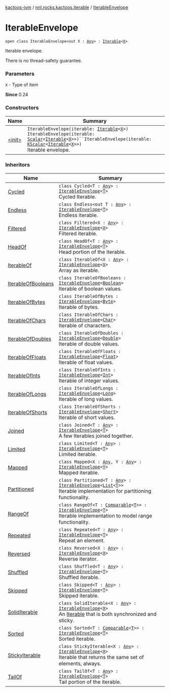 [kactoos-jvm](../../index.md) / [nnl.rocks.kactoos.iterable](../index.md) / [IterableEnvelope](./index.md)

# IterableEnvelope

`open class IterableEnvelope<out X : `[`Any`](https://kotlinlang.org/api/latest/jvm/stdlib/kotlin/-any/index.html)`> : `[`Iterable`](https://kotlinlang.org/api/latest/jvm/stdlib/kotlin.collections/-iterable/index.html)`<`[`X`](index.md#X)`>`

Iterable envelope.

There is no thread-safety guarantee.

### Parameters

`X` - Type of item

**Since**
0.24

### Constructors

| Name | Summary |
|---|---|
| [&lt;init&gt;](-init-.md) | `IterableEnvelope(iterable: `[`Iterable`](https://kotlinlang.org/api/latest/jvm/stdlib/kotlin.collections/-iterable/index.html)`<`[`X`](index.md#X)`>)`<br>`IterableEnvelope(iterable: `[`Scalar`](../../nnl.rocks.kactoos/-scalar/index.md)`<`[`Iterable`](https://kotlinlang.org/api/latest/jvm/stdlib/kotlin.collections/-iterable/index.html)`<`[`X`](index.md#X)`>>)``IterableEnvelope(iterable: `[`KScalar`](../../nnl.rocks.kactoos/-k-scalar.md)`<`[`Iterable`](https://kotlinlang.org/api/latest/jvm/stdlib/kotlin.collections/-iterable/index.html)`<`[`X`](index.md#X)`>>)`<br>Iterable envelope. |

### Inheritors

| Name | Summary |
|---|---|
| [Cycled](../-cycled/index.md) | `class Cycled<T : `[`Any`](https://kotlinlang.org/api/latest/jvm/stdlib/kotlin/-any/index.html)`> : `[`IterableEnvelope`](./index.md)`<`[`T`](../-cycled/index.md#T)`>`<br>Cycled Iterable. |
| [Endless](../-endless/index.md) | `class Endless<out T : `[`Any`](https://kotlinlang.org/api/latest/jvm/stdlib/kotlin/-any/index.html)`> : `[`IterableEnvelope`](./index.md)`<`[`T`](../-endless/index.md#T)`>`<br>Endless iterable. |
| [Filtered](../-filtered/index.md) | `class Filtered<X : `[`Any`](https://kotlinlang.org/api/latest/jvm/stdlib/kotlin/-any/index.html)`> : `[`IterableEnvelope`](./index.md)`<`[`X`](../-filtered/index.md#X)`>`<br>Filtered iterable. |
| [HeadOf](../-head-of/index.md) | `class HeadOf<T : `[`Any`](https://kotlinlang.org/api/latest/jvm/stdlib/kotlin/-any/index.html)`> : `[`IterableEnvelope`](./index.md)`<`[`T`](../-head-of/index.md#T)`>`<br>Head portion of the iterable. |
| [IterableOf](../-iterable-of/index.md) | `class IterableOf<X : `[`Any`](https://kotlinlang.org/api/latest/jvm/stdlib/kotlin/-any/index.html)`> : `[`IterableEnvelope`](./index.md)`<`[`X`](../-iterable-of/index.md#X)`>`<br>Array as iterable. |
| [IterableOfBooleans](../-iterable-of-booleans/index.md) | `class IterableOfBooleans : `[`IterableEnvelope`](./index.md)`<`[`Boolean`](https://kotlinlang.org/api/latest/jvm/stdlib/kotlin/-boolean/index.html)`>`<br>Iterable of boolean values. |
| [IterableOfBytes](../-iterable-of-bytes/index.md) | `class IterableOfBytes : `[`IterableEnvelope`](./index.md)`<`[`Byte`](https://kotlinlang.org/api/latest/jvm/stdlib/kotlin/-byte/index.html)`>`<br>Iterable of bytes. |
| [IterableOfChars](../-iterable-of-chars/index.md) | `class IterableOfChars : `[`IterableEnvelope`](./index.md)`<`[`Char`](https://kotlinlang.org/api/latest/jvm/stdlib/kotlin/-char/index.html)`>`<br>Iterable of characters. |
| [IterableOfDoubles](../-iterable-of-doubles/index.md) | `class IterableOfDoubles : `[`IterableEnvelope`](./index.md)`<`[`Double`](https://kotlinlang.org/api/latest/jvm/stdlib/kotlin/-double/index.html)`>`<br>Iterable of double values. |
| [IterableOfFloats](../-iterable-of-floats/index.md) | `class IterableOfFloats : `[`IterableEnvelope`](./index.md)`<`[`Float`](https://kotlinlang.org/api/latest/jvm/stdlib/kotlin/-float/index.html)`>`<br>Iterable of float values. |
| [IterableOfInts](../-iterable-of-ints/index.md) | `class IterableOfInts : `[`IterableEnvelope`](./index.md)`<`[`Int`](https://kotlinlang.org/api/latest/jvm/stdlib/kotlin/-int/index.html)`>`<br>Iterable of integer values. |
| [IterableOfLongs](../-iterable-of-longs/index.md) | `class IterableOfLongs : `[`IterableEnvelope`](./index.md)`<`[`Long`](https://kotlinlang.org/api/latest/jvm/stdlib/kotlin/-long/index.html)`>`<br>Iterable of long values. |
| [IterableOfShorts](../-iterable-of-shorts/index.md) | `class IterableOfShorts : `[`IterableEnvelope`](./index.md)`<`[`Short`](https://kotlinlang.org/api/latest/jvm/stdlib/kotlin/-short/index.html)`>`<br>Iterable of short values. |
| [Joined](../-joined/index.md) | `class Joined<T : `[`Any`](https://kotlinlang.org/api/latest/jvm/stdlib/kotlin/-any/index.html)`> : `[`IterableEnvelope`](./index.md)`<`[`T`](../-joined/index.md#T)`>`<br>A few Iterables joined together. |
| [Limited](../-limited/index.md) | `class Limited<T : `[`Any`](https://kotlinlang.org/api/latest/jvm/stdlib/kotlin/-any/index.html)`> : `[`IterableEnvelope`](./index.md)`<`[`T`](../-limited/index.md#T)`>`<br>Limited iterable. |
| [Mapped](../-mapped/index.md) | `class Mapped<X : `[`Any`](https://kotlinlang.org/api/latest/jvm/stdlib/kotlin/-any/index.html)`, Y : `[`Any`](https://kotlinlang.org/api/latest/jvm/stdlib/kotlin/-any/index.html)`> : `[`IterableEnvelope`](./index.md)`<`[`Y`](../-mapped/index.md#Y)`>`<br>Mapped iterable. |
| [Partitioned](../-partitioned/index.md) | `class Partitioned<T : `[`Any`](https://kotlinlang.org/api/latest/jvm/stdlib/kotlin/-any/index.html)`> : `[`IterableEnvelope`](./index.md)`<`[`List`](https://kotlinlang.org/api/latest/jvm/stdlib/kotlin.collections/-list/index.html)`<`[`T`](../-partitioned/index.md#T)`>>`<br>Iterable implementation for partitioning functionality. |
| [RangeOf](../-range-of/index.md) | `class RangeOf<T : `[`Comparable`](https://kotlinlang.org/api/latest/jvm/stdlib/kotlin/-comparable/index.html)`<`[`T`](../-range-of/index.md#T)`>> : `[`IterableEnvelope`](./index.md)`<`[`T`](../-range-of/index.md#T)`>`<br>Iterable implementation to model range functionality. |
| [Repeated](../-repeated/index.md) | `class Repeated<T : `[`Any`](https://kotlinlang.org/api/latest/jvm/stdlib/kotlin/-any/index.html)`> : `[`IterableEnvelope`](./index.md)`<`[`T`](../-repeated/index.md#T)`>`<br>Repeat an element. |
| [Reversed](../-reversed/index.md) | `class Reversed<X : `[`Any`](https://kotlinlang.org/api/latest/jvm/stdlib/kotlin/-any/index.html)`> : `[`IterableEnvelope`](./index.md)`<`[`X`](../-reversed/index.md#X)`>`<br>Reverse iterator. |
| [Shuffled](../-shuffled/index.md) | `class Shuffled<T : `[`Any`](https://kotlinlang.org/api/latest/jvm/stdlib/kotlin/-any/index.html)`> : `[`IterableEnvelope`](./index.md)`<`[`T`](../-shuffled/index.md#T)`>`<br>Shuffled iterable. |
| [Skipped](../-skipped/index.md) | `class Skipped<T : `[`Any`](https://kotlinlang.org/api/latest/jvm/stdlib/kotlin/-any/index.html)`> : `[`IterableEnvelope`](./index.md)`<`[`T`](../-skipped/index.md#T)`>`<br>Skipped iterable. |
| [SolidIterable](../-solid-iterable/index.md) | `class SolidIterable<X : `[`Any`](https://kotlinlang.org/api/latest/jvm/stdlib/kotlin/-any/index.html)`> : `[`IterableEnvelope`](./index.md)`<`[`X`](../-solid-iterable/index.md#X)`>`<br>An [Iterable](https://kotlinlang.org/api/latest/jvm/stdlib/kotlin.collections/-iterable/index.html) that is both synchronized and sticky. |
| [Sorted](../-sorted/index.md) | `class Sorted<T : `[`Comparable`](https://kotlinlang.org/api/latest/jvm/stdlib/kotlin/-comparable/index.html)`<`[`T`](../-sorted/index.md#T)`>> : `[`IterableEnvelope`](./index.md)`<`[`T`](../-sorted/index.md#T)`>`<br>Sorted iterable. |
| [StickyIterable](../-sticky-iterable/index.md) | `class StickyIterable<X : `[`Any`](https://kotlinlang.org/api/latest/jvm/stdlib/kotlin/-any/index.html)`> : `[`IterableEnvelope`](./index.md)`<`[`X`](../-sticky-iterable/index.md#X)`>`<br>Iterable that returns the same set of elements, always. |
| [TailOf](../-tail-of/index.md) | `class TailOf<T : `[`Any`](https://kotlinlang.org/api/latest/jvm/stdlib/kotlin/-any/index.html)`> : `[`IterableEnvelope`](./index.md)`<`[`T`](../-tail-of/index.md#T)`>`<br>Tail portion of the iterable. |
